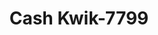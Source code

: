 ---
f_zip-code: 34266
f_state-code: FL
title: Cash Kwik-7799
f_phone: 863-491-5600
f_city-only: Arcadia
f_address: 919 E Oak Street Arcadia
f_location-unique-id: '7799'
slug: cash-kwik-7799
updated-on: '2024-05-30T13:46:58.046Z'
created-on: '2024-05-30T13:36:59.803Z'
published-on: '2024-05-30T13:54:32.469Z'
f_city-state: cms/city/arcadia-fl.md
f_company: cms/company/cash-kwik.md
f_state: cms/state/florida.md
layout: '[payday-loan].html'
tags: payday-loan
---